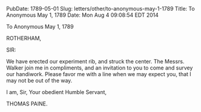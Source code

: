 PubDate: 1789-05-01
Slug: letters/other/to-anonymous-may-1-1789
Title: To Anonymous  May 1, 1789
Date: Mon Aug  4 09:08:54 EDT 2014

   To Anonymous  May 1, 1789

   ROTHERHAM,

   SIR:

   We have erected our experiment rib, and struck the center. The Messrs.
   Walker join me in compliments, and an invitation to you to come and survey
   our handiwork. Please favor me with a line when we may expect you, that I
   may not be out of the way.

   I am, Sir, Your obedient Humble Servant,

   THOMAS PAINE.


